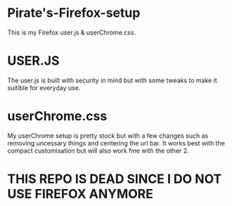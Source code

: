 # Pirate's-Firefox-setup

This is my Firefox user.js & userChrome.css.


# USER.JS

The user.js is built with security in mind but with some tweaks to make it suitible for everyday use.

# userChrome.css

My userChrome setup is pretty stock but with a few changes such as removing uncessary things and centering the url bar. It works best with the compact customisation but will also work fine with the other 2.

# THIS REPO IS DEAD SINCE I DO NOT USE FIREFOX ANYMORE
